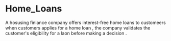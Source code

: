 # Home_Loans
A hosusing finiance company offers interest-free home loans to customeers when customers applies for a home loan , the company validates the customer's eligibility for a laon before making a decision .
